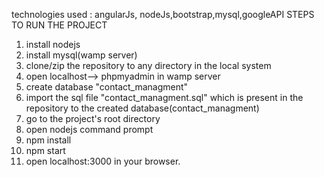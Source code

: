 technologies used : angularJs, nodeJs,bootstrap,mysql,googleAPI
STEPS TO RUN THE PROJECT 
1. install nodejs
2. install mysql(wamp server)
3. clone/zip the repository to any directory in the local system
4. open localhost--> phpmyadmin in wamp server
5. create database "contact_managment"
6. import the sql file "contact_managment.sql" which is present in the repository to the created database(contact_managment)
7. go to the project's root directory
8. open nodejs command prompt
9. npm install
10. npm start 
11. open localhost:3000 in your browser.
